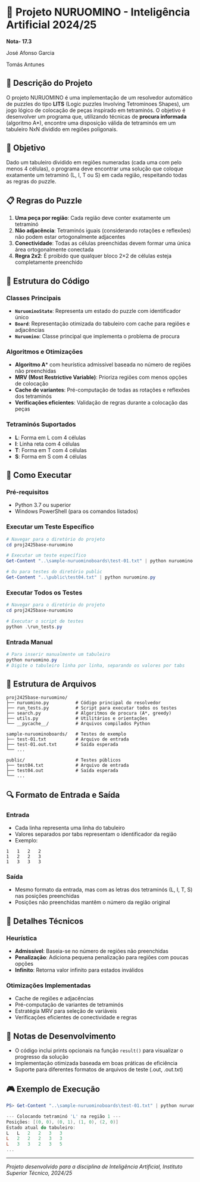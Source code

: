 ﻿# 🧩 Projeto NURUOMINO - Inteligência Artificial 2024/25
**Nota- 17.3**

José Afonso Garcia

Tomás Antunes

## 📖 Descrição do Projeto

O projeto NURUOMINO é uma implementação de um resolvedor automático de puzzles do tipo **LITS** (Logic puzzles Involving Tetrominoes Shapes), um jogo lógico de colocação de peças inspirado em tetraminós. O objetivo é desenvolver um programa que, utilizando técnicas de **procura informada** (algoritmo A*), encontre uma disposição válida de tetraminós em um tabuleiro NxN dividido em regiões poligonais.

## 🎯 Objetivo

Dado um tabuleiro dividido em regiões numeradas (cada uma com pelo menos 4 células), o programa deve encontrar uma solução que coloque exatamente um tetraminó (L, I, T ou S) em cada região, respeitando todas as regras do puzzle.

## 📋 Regras do Puzzle

1. **Uma peça por região**: Cada região deve conter exatamente um tetraminó
2. **Não adjacência**: Tetraminós iguais (considerando rotações e reflexões) não podem estar ortogonalmente adjacentes
3. **Conectividade**: Todas as células preenchidas devem formar uma única área ortogonalmente conectada
4. **Regra 2x2**: É proibido que qualquer bloco 2×2 de células esteja completamente preenchido

## 🔧 Estrutura do Código

### Classes Principais

- **`NuruominoState`**: Representa um estado do puzzle com identificador único
- **`Board`**: Representação otimizada do tabuleiro com cache para regiões e adjacências
- **`Nuruomino`**: Classe principal que implementa o problema de procura

### Algoritmos e Otimizações

- **Algoritmo A*** com heurística admissível baseada no número de regiões não preenchidas
- **MRV (Most Restrictive Variable)**: Prioriza regiões com menos opções de colocação
- **Cache de variantes**: Pré-computação de todas as rotações e reflexões dos tetraminós
- **Verificações eficientes**: Validação de regras durante a colocação das peças

### Tetraminós Suportados

- **L**: Forma em L com 4 células
- **I**: Linha reta com 4 células  
- **T**: Forma em T com 4 células
- **S**: Forma em S com 4 células

## 🚀 Como Executar

### Pré-requisitos
- Python 3.7 ou superior
- Windows PowerShell (para os comandos listados)

### Executar um Teste Específico
```powershell
# Navegar para o diretório do projeto
cd proj2425base-nuruomino

# Executar um teste específico
Get-Content "..\sample-nuruominoboards\test-01.txt" | python nuruomino.py

# Ou para testes do diretório public
Get-Content "..\public\test04.txt" | python nuruomino.py
```

### Executar Todos os Testes
```powershell
# Navegar para o diretório do projeto
cd proj2425base-nuruomino

# Executar o script de testes
python .\run_tests.py
```

### Entrada Manual
```powershell
# Para inserir manualmente um tabuleiro
python nuruomino.py
# Digite o tabuleiro linha por linha, separando os valores por tabs
```

## 📁 Estrutura de Arquivos

```
proj2425base-nuruomino/
├── nuruomino.py          # Código principal do resolvedor
├── run_tests.py          # Script para executar todos os testes
├── search.py             # Algoritmos de procura (A*, greedy)
├── utils.py              # Utilitários e orientações
└── __pycache__/          # Arquivos compilados Python

sample-nuruominoboards/   # Testes de exemplo
├── test-01.txt           # Arquivo de entrada
├── test-01.out.txt       # Saída esperada
└── ...

public/                   # Testes públicos
├── test04.txt            # Arquivo de entrada
├── test04.out            # Saída esperada
└── ...
```

## 🔍 Formato de Entrada e Saída

### Entrada
- Cada linha representa uma linha do tabuleiro
- Valores separados por tabs representam o identificador da região
- Exemplo:
```
1	1	2	2
1	2	2	3
1	3	3	3
```

### Saída
- Mesmo formato da entrada, mas com as letras dos tetraminós (L, I, T, S) nas posições preenchidas
- Posições não preenchidas mantêm o número da região original

## 🧠 Detalhes Técnicos

### Heurística
- **Admissível**: Baseia-se no número de regiões não preenchidas
- **Penalização**: Adiciona pequena penalização para regiões com poucas opções
- **Infinito**: Retorna valor infinito para estados inválidos

### Otimizações Implementadas
- Cache de regiões e adjacências
- Pré-computação de variantes de tetraminós
- Estratégia MRV para seleção de variáveis
- Verificações eficientes de conectividade e regras

## 📝 Notas de Desenvolvimento

- O código inclui prints opcionais na função `result()` para visualizar o progresso da solução
- Implementação otimizada baseada em boas práticas de eficiência
- Suporte para diferentes formatos de arquivos de teste (.out, .out.txt)

## 🎮 Exemplo de Execução

```powershell
PS> Get-Content "..\sample-nuruominoboards\test-01.txt" | python nuruomino.py

--- Colocando tetraminó 'L' na região 1 ---
Posições: [(0, 0), (0, 1), (1, 0), (2, 0)]
Estado atual do tabuleiro:
L	L	2	2	3	3
L	2	2	2	3	3
L	3	3	2	3	5
...
```

---
*Projeto desenvolvido para a disciplina de Inteligência Artificial, Instituto Superior Técnico, 2024/25*
